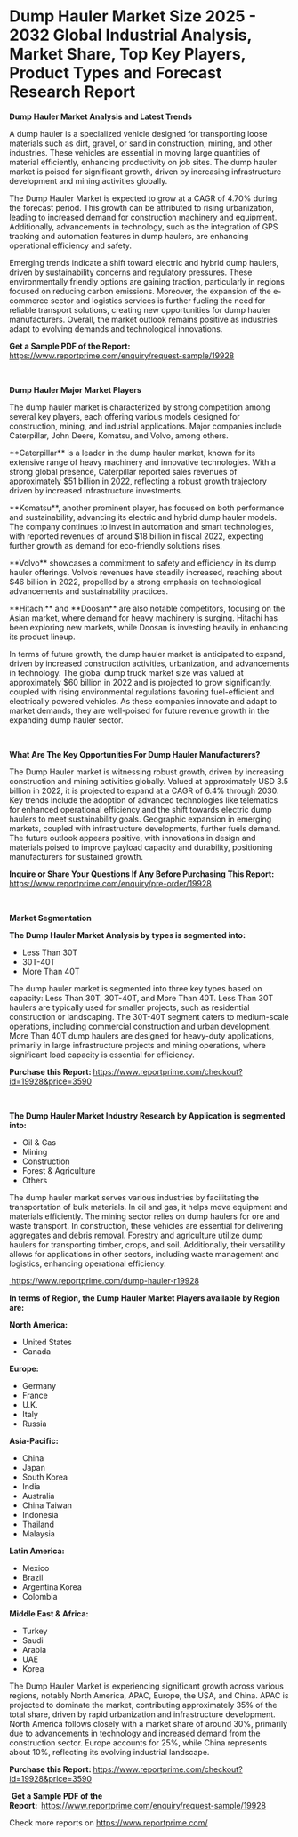 <p><h1>Dump Hauler Market Size 2025 - 2032 Global Industrial Analysis, Market Share, Top Key Players, Product Types and Forecast Research Report</h1></p><p><strong>Dump Hauler Market Analysis and Latest Trends</strong></p>
<p><p>A dump hauler is a specialized vehicle designed for transporting loose materials such as dirt, gravel, or sand in construction, mining, and other industries. These vehicles are essential in moving large quantities of material efficiently, enhancing productivity on job sites. The dump hauler market is poised for significant growth, driven by increasing infrastructure development and mining activities globally.</p><p>The Dump Hauler Market is expected to grow at a CAGR of 4.70% during the forecast period. This growth can be attributed to rising urbanization, leading to increased demand for construction machinery and equipment. Additionally, advancements in technology, such as the integration of GPS tracking and automation features in dump haulers, are enhancing operational efficiency and safety. </p><p>Emerging trends indicate a shift toward electric and hybrid dump haulers, driven by sustainability concerns and regulatory pressures. These environmentally friendly options are gaining traction, particularly in regions focused on reducing carbon emissions. Moreover, the expansion of the e-commerce sector and logistics services is further fueling the need for reliable transport solutions, creating new opportunities for dump hauler manufacturers. Overall, the market outlook remains positive as industries adapt to evolving demands and technological innovations.</p></p>
<p><strong>Get a Sample PDF of the Report:&nbsp;</strong> <a href="https://www.reportprime.com/enquiry/request-sample/19928?utm_campaign=2310&utm_medium=2&utm_source=Github&utm_content=ia&utm_term=17032025&utm_id=dump-hauler">https://www.reportprime.com/enquiry/request-sample/19928</a></p>
<p>&nbsp;</p>
<p><strong>Dump Hauler Major Market Players</strong></p>
<p><p>The dump hauler market is characterized by strong competition among several key players, each offering various models designed for construction, mining, and industrial applications. Major companies include Caterpillar, John Deere, Komatsu, and Volvo, among others.</p><p>**Caterpillar** is a leader in the dump hauler market, known for its extensive range of heavy machinery and innovative technologies. With a strong global presence, Caterpillar reported sales revenues of approximately $51 billion in 2022, reflecting a robust growth trajectory driven by increased infrastructure investments.</p><p>**Komatsu**, another prominent player, has focused on both performance and sustainability, advancing its electric and hybrid dump hauler models. The company continues to invest in automation and smart technologies, with reported revenues of around $18 billion in fiscal 2022, expecting further growth as demand for eco-friendly solutions rises.</p><p>**Volvo** showcases a commitment to safety and efficiency in its dump hauler offerings. Volvo’s revenues have steadily increased, reaching about $46 billion in 2022, propelled by a strong emphasis on technological advancements and sustainability practices.</p><p>**Hitachi** and **Doosan** are also notable competitors, focusing on the Asian market, where demand for heavy machinery is surging. Hitachi has been exploring new markets, while Doosan is investing heavily in enhancing its product lineup.</p><p>In terms of future growth, the dump hauler market is anticipated to expand, driven by increased construction activities, urbanization, and advancements in technology. The global dump truck market size was valued at approximately $60 billion in 2022 and is projected to grow significantly, coupled with rising environmental regulations favoring fuel-efficient and electrically powered vehicles. As these companies innovate and adapt to market demands, they are well-poised for future revenue growth in the expanding dump hauler sector.</p></p>
<p>&nbsp;</p>
<p><strong>What Are The Key Opportunities For Dump Hauler Manufacturers?</strong></p>
<p><p>The Dump Hauler market is witnessing robust growth, driven by increasing construction and mining activities globally. Valued at approximately USD 3.5 billion in 2022, it is projected to expand at a CAGR of 6.4% through 2030. Key trends include the adoption of advanced technologies like telematics for enhanced operational efficiency and the shift towards electric dump haulers to meet sustainability goals. Geographic expansion in emerging markets, coupled with infrastructure developments, further fuels demand. The future outlook appears positive, with innovations in design and materials poised to improve payload capacity and durability, positioning manufacturers for sustained growth.</p></p>
<p><strong>Inquire or Share Your Questions If Any Before Purchasing This Report:</strong> <a href="https://www.reportprime.com/enquiry/pre-order/19928?utm_campaign=2310&utm_medium=2&utm_source=Github&utm_content=ia&utm_term=17032025&utm_id=dump-hauler">https://www.reportprime.com/enquiry/pre-order/19928</a></p>
<p>&nbsp;</p>
<p><strong>Market Segmentation</strong></p>
<p><strong>The Dump Hauler Market Analysis by types is segmented into:</strong></p>
<p><ul><li>Less Than 30T</li><li>30T-40T</li><li>More Than 40T</li></ul></p>
<p><p>The dump hauler market is segmented into three key types based on capacity: Less Than 30T, 30T-40T, and More Than 40T. Less Than 30T haulers are typically used for smaller projects, such as residential construction or landscaping. The 30T-40T segment caters to medium-scale operations, including commercial construction and urban development. More Than 40T dump haulers are designed for heavy-duty applications, primarily in large infrastructure projects and mining operations, where significant load capacity is essential for efficiency.</p></p>
<p><strong>Purchase this Report:&nbsp;</strong><a href="https://www.reportprime.com/checkout?id=19928&price=3590&utm_campaign=2310&utm_medium=2&utm_source=Github&utm_content=ia&utm_term=17032025&utm_id=dump-hauler">https://www.reportprime.com/checkout?id=19928&price=3590</a></p>
<p>&nbsp;</p>
<p><strong>The Dump Hauler Market Industry Research by Application is segmented into:</strong></p>
<p><ul><li>Oil & Gas</li><li>Mining</li><li>Construction</li><li>Forest & Agriculture</li><li>Others</li></ul></p>
<p><p>The dump hauler market serves various industries by facilitating the transportation of bulk materials. In oil and gas, it helps move equipment and materials efficiently. The mining sector relies on dump haulers for ore and waste transport. In construction, these vehicles are essential for delivering aggregates and debris removal. Forestry and agriculture utilize dump haulers for transporting timber, crops, and soil. Additionally, their versatility allows for applications in other sectors, including waste management and logistics, enhancing operational efficiency.</p></p>
<p><a href="https://www.reportprime.com/dump-hauler-r19928?utm_campaign=2310&utm_medium=2&utm_source=Github&utm_content=ia&utm_term=17032025&utm_id=dump-hauler">&nbsp;https://www.reportprime.com/dump-hauler-r19928</a></p>
<p><strong>In terms of Region, the Dump Hauler Market Players available by Region are:</strong></p>
<p>
    <p> <strong> North America: </strong>
        <ul>
            <li>United States</li>
            <li>Canada</li>
        </ul>
        </p> 
    <p> <strong> Europe: </strong>
        <ul>
            <li>Germany</li>
            <li>France</li>
            <li>U.K.</li>
            <li>Italy</li>
            <li>Russia</li>
        </ul>
        </p> 
    <p> <strong> Asia-Pacific: </strong>
        <ul>
            <li>China</li>
            <li>Japan</li>
            <li>South Korea</li>
            <li>India</li>
            <li>Australia</li>
            <li>China Taiwan</li>
            <li>Indonesia</li>
            <li>Thailand</li>
            <li>Malaysia</li>
        </ul>
        </p> 
    <p> <strong> Latin America: </strong>
        <ul>
            <li>Mexico</li>
            <li>Brazil</li>
            <li>Argentina Korea</li>
            <li>Colombia</li>
        </ul>
        </p> 
    <p> <strong> Middle East & Africa: </strong>
        <ul>
            <li>Turkey</li>
            <li>Saudi</li>
            <li>Arabia</li>
            <li>UAE</li>
            <li>Korea</li>
        </ul>
    </p>
    </p>
<p><p>The Dump Hauler Market is experiencing significant growth across various regions, notably North America, APAC, Europe, the USA, and China. APAC is projected to dominate the market, contributing approximately 35% of the total share, driven by rapid urbanization and infrastructure development. North America follows closely with a market share of around 30%, primarily due to advancements in technology and increased demand from the construction sector. Europe accounts for 25%, while China represents about 10%, reflecting its evolving industrial landscape.</p></p>
<p><strong>Purchase this Report: </strong><a href="https://www.reportprime.com/checkout?id=19928&price=3590&utm_campaign=2310&utm_medium=2&utm_source=Github&utm_content=ia&utm_term=17032025&utm_id=dump-hauler">https://www.reportprime.com/checkout?id=19928&price=3590</a></p>
<p>&nbsp;<strong>Get a Sample PDF of the Report:&nbsp;&nbsp;</strong><a href="https://www.reportprime.com/enquiry/request-sample/19928?utm_campaign=2310&utm_medium=2&utm_source=Github&utm_content=ia&utm_term=17032025&utm_id=dump-hauler">https://www.reportprime.com/enquiry/request-sample/19928</a></p>
<p><strong></strong></p>
<p>Check more reports on <a href="https://www.reportprime.com/?utm_campaign=2310&utm_medium=2&utm_source=Github&utm_content=ia&utm_term=17032025&utm_id=dump-hauler">https://www.reportprime.com/</a></p>